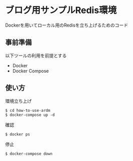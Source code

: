# ブログ用サンプルRedis環境
Dockerを用いてローカル用のRedisを立ち上げるためのコード

## 事前準備
以下ツールの利用を前提とする
- Docker
- Docker Compose

## 使い方
環境立ち上げ
```
$ cd how-to-use-ardm
$ docker-compose up -d
```

確認
```
$ docker ps
```

停止
```
$ docker-compose down
```